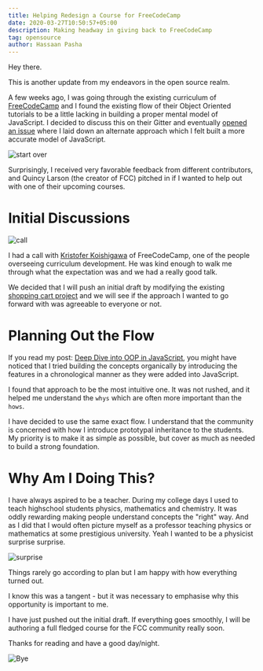 ```yaml
---
title: Helping Redesign a Course for FreeCodeCamp
date: 2020-03-27T10:50:57+05:00
description: Making headway in giving back to FreeCodeCamp
tag: opensource
author: Hassaan Pasha
---
```


Hey there.

This is another update from my endeavors in the open source realm.

A few weeks ago, I was going through the existing curriculum of [FreeCodeCamp](https://freecodecamp.org) and I found the existing flow of their Object Oriented tutorials to be a little lacking in building a proper mental model of JavaScript. I decided to discuss this on their Gitter and eventually [opened an issue](https://github.com/freeCodeCamp/freeCodeCamp/issues/38365) where I laid down an alternate approach which I felt built a more accurate model of JavaScript.

![start over](https://media.giphy.com/media/l4Ep6q6gsbhwSdBMk/giphy.gif)

Surprisingly, I received very favorable feedback from different contributors, and Quincy Larson (the creator of FCC) pitched in if I wanted to help out with one of their upcoming courses.

# Initial Discussions

![call](https://media.giphy.com/media/3xz2BCX4nq65ZjmwXm/giphy.gif)

I had a call with [Kristofer Koishigawa](https://www.kriskoishigawa.com/) of FreeCodeCamp, one of the people overseeing curriculum development. He was kind enough to walk me through what the expectation was and we had a really good talk.

We decided that I will push an initial draft by modifying the existing [shopping cart project](https://github.com/freeCodeCamp/CurriculumExpansion/tree/master/learn-data-structures-by-building-a-shopping-cart) and we will see if the approach I wanted to go forward with was agreeable to everyone or not.

# Planning Out the Flow

If you read my post: [Deep Dive into OOP in JavaScript](https://hassaanpasha.com/posts/how-does-oop-work-in-javascript/), you might have noticed that I tried building the concepts organically by introducing the features in a chronological manner as they were added into JavaScript.

I found that approach to be the most intuitive one. It was not rushed, and it helped me understand the `whys` which are often more important than the `hows`.

I have decided to use the same exact flow. I understand that the community is concerned with how I introduce prototypal inheritance to the students. My priority is to make it as simple as possible, but cover as much as needed to build a strong foundation.

# Why Am I Doing This?

I have always aspired to be a teacher. During my college days I used to teach highschool students physics, mathematics and chemistry. It was oddly rewarding making people understand concepts the "right" way. And as I did that I would often picture myself as a professor teaching physics or mathematics at some prestigious university. Yeah I wanted to be a physicist surprise surprise.

![surprise](https://media.giphy.com/media/6nWhy3ulBL7GSCvKw6/giphy.gif)

Things rarely go according to plan but I am happy with how everything turned out.

I know this was a tangent - but it was necessary to emphasise why this opportunity is important to me.

I have just pushed out the initial draft. If everything goes smoothly, I will be authoring a full fledged course for the FCC community really soon.

Thanks for reading and have a good day/night.

![Bye](https://media.giphy.com/media/m9eG1qVjvN56H0MXt8/giphy.gif)

